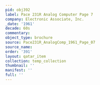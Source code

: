 ```yaml
---
pid: obj392
label: Pace 231R Analog Computer Page 7
company: Electronic Associate, Inc.
_date: '1961'
decade: 60s
commentary: 
object_type: brochure
source: Pace231R_AnalogComp_1961_Page_07
source_name: 
order: '391'
layout: qatar_item
collection: temp_collection
thumbnail: ''
manifest: ''
full: ''
---
```

